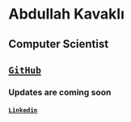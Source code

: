 # Abdullah Kavaklı
## Computer Scientist
## [**`GitHub`**](https://github.com/abdullahkavakli)

### Updates are coming soon

#### [**`Linkedin`**](https://www.linkedin.com/in/abdullahkavakli/)

